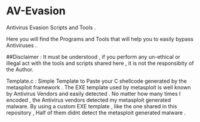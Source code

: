 # AV-Evasion
Antivirus Evasion Scripts and Tools . 

Here you will find the Programs and Tools that will help you to easily bypass Antiviruses . 

##Disclaimer : It must be understood , if you perform any un-ethical or illegal act with the tools and scripts shared here , it is not the responsibity of the Author. 

Template.c : Simple Template to Paste your C shellcode generated by the metasploit framework . 
The EXE template used by metasploit is well known by Antivirus Vendors and easily detected . No matter how many times I encoded , the Antivirus vendors detected my metasploit generated malware. By using a custom EXE template , like the one shared in this repository , Half of them didnt detect the metasploit generated malware . 
